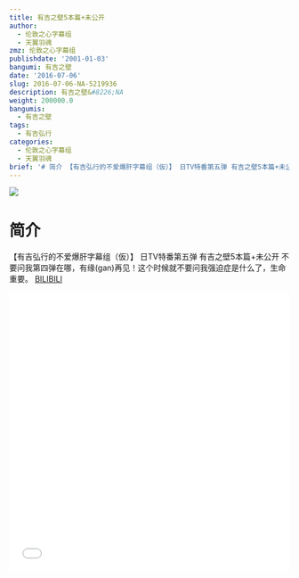 ```yaml
---
title: 有吉之壁5本篇+未公开
author:
  - 伦敦之心字幕组
  - 天翼羽魂
zmz: 伦敦之心字幕组
publishdate: '2001-01-03'
bangumi: 有吉之壁
date: '2016-07-06'
slug: 2016-07-06-NA-5219936
description: 有吉之壁&#8226;NA
weight: 200000.0
bangumis:
  - 有吉之壁
tags:
  - 有吉弘行
categories:
  - 伦敦之心字幕组
  - 天翼羽魂
brief: '# 简介 【有吉弘行的不爱爆肝字幕组（仮）】 日TV特番第五弹 有吉之壁5本篇+未公开 不要问我第四弹在哪，有缘(gan)再见！这个时候就不要问我强迫症是什么了，生命重要。'
---
```

![](https://i.imgur.com/eOcMmq6.png)
# 简介  
【有吉弘行的不爱爆肝字幕组（仮）】 日TV特番第五弹 有吉之壁5本篇+未公开
不要问我第四弹在哪，有缘(gan)再见！这个时候就不要问我强迫症是什么了，生命重要。
  [BILIBILI](https://www.bilibili.com/video/av5219936/)

<div class="vcontainer">  <iframe class='video' src="//www.bilibili.com/blackboard/player.html?aid=5219936" width="100%" height="500" frameborder="0" allowfullscreen="allowfullscreen"></iframe></div>
